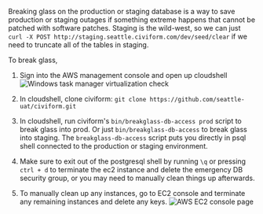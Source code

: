 Breaking glass on the production or staging database is a way to save production or staging outages if something extreme happens that cannot be patched with software patches. Staging is the wild-west, so we can just `curl -X POST http://staging.seattle.civiform.com/dev/seed/clear` if we need to truncate all of the tables in staging.

To break glass, 

1. Sign into the AWS management console and open up cloudshell
![Windows task manager virtualization check](https://drive.google.com/uc?id=1I7pWoud4cm-oB7KBZGsuxtcMTv_dkWLe)

2. In cloudshell, clone civiform: `git clone https://github.com/seattle-uat/civiform.git`

3. In cloudshell, run civiform's `bin/breakglass-db-access prod` script to break glass into prod. Or just `bin/breakglass-db-access` to break glass into staging. The `breakglass-db-access` script puts you directly in psql shell connected to the production or staging environment. 

4. Make sure to exit out of the postgresql shell by running `\q` or pressing `ctrl + d` to terminate the ec2 instance and delete the emergency DB security group, or you may need to manually clean things up afterwards.

5. To manually clean up any instances, go to EC2 console and terminate any remaining instances and delete any keys.
![AWS EC2 console page](https://drive.google.com/uc?id=1-ds_7olRTfrHRxSDsl1XjNNxoKawcbK9)
